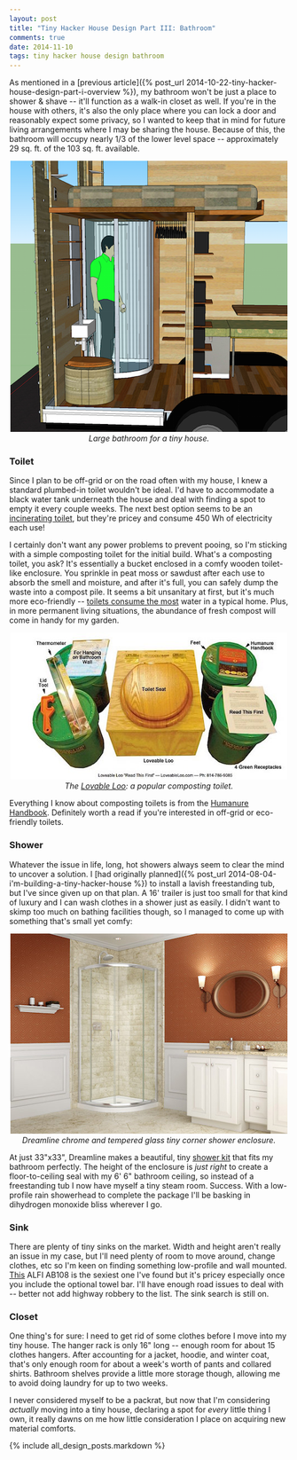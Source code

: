 ```yaml
---
layout: post
title: "Tiny Hacker House Design Part III: Bathroom"
comments: true
date: 2014-11-10
tags: tiny hacker house design bathroom
---
```


As mentioned in a [previous
article]({% post_url 2014-10-22-tiny-hacker-house-design-part-i-overview %}),
my bathroom won't be
just a place to shower & shave -- it'll function as a walk-in closet as well.
If you're in the house with others, it's also the only place where you can lock
a door and reasonably expect some privacy, so I wanted to keep that in mind for
future living arrangements where I may be sharing the house. Because of this,
the bathroom will occupy nearly 1/3 of the lower level space -- approximately
29 sq. ft. of the 103 sq. ft. available.

<center>
  <img src="/img/overview-bathroom.png" alt="Bathroom">
  <div class="caption">
    <i>
      Large bathroom for a tiny house.
    </i>
  </div>
</center>

### Toilet

Since I plan to be off-grid or on the road often with my house, I knew a
standard plumbed-in toilet wouldn't be ideal. I'd have to accommodate a black
water tank underneath the house and deal with finding a spot to empty it every
couple weeks. The next best option seems to be an [incinerating
toilet](http://ssl3.sea.tierpoint.com/incinolet/), but they're pricey and
consume 450 Wh of electricity each use!

I certainly don't want any power problems to prevent pooing, so I'm sticking
with a simple composting toilet for the initial build. What's a composting
toilet, you ask? It's essentially a bucket enclosed in a comfy wooden
toilet-like enclosure. You sprinkle in peat moss or sawdust after each use to
absorb the smell and moisture, and after it's full, you can safely dump the
waste into a compost pile. It seems a bit unsanitary at first, but it's much
more eco-friendly -- 
[toilets consume the most](http://www.epa.gov/watersense/pubs/indoor.html)
water in a typical home. Plus, in more permanent living situations, the
abundance of fresh compost will come in handy for my garden.

<center>
  <img src="/img/lovable-loo.jpg" alt="Lovable Loo">
  <div class="caption">
    <i>
The <a
href="http://humanurehandbook.com/store/LOVEABLE-LOO-Eco-Toilet.html">Lovable
Loo</a>: a popular composting toilet.
    </i>
  </div>
</center>

Everything I know about composting toilets is from the [Humanure
Handbook](http://humanurehandbook.com). Definitely worth a read if you're
interested in off-grid or eco-friendly toilets.

### Shower

Whatever the issue in life, long, hot showers always seem to clear the mind to
uncover a solution. I [had originally
planned]({% post_url 2014-08-04-i'm-building-a-tiny-hacker-house %})
to install a lavish freestanding tub, but I've since given up on that plan. A
16' trailer is just too small for that kind of luxury and I can wash clothes in
a shower just as easily. I didn't want to skimp too much on bathing facilities
though, so I managed to come up with something that's small yet comfy:

<center>
  <img src="/img/overview-shower.jpg" alt="Shower Enclosure">
  <div class="caption">
    <i>
      Dreamline chrome and tempered glass tiny corner shower enclosure.
    </i>
  </div>
</center>

At just 33"x33", Dreamline makes a beautiful, tiny [shower
kit](http://www.bathauthority.com/shower-enclosure-Prime.html) that fits my
bathroom perfectly. The height of the enclosure is *just right* to create a
floor-to-ceiling seal with my 6' 6" bathroom ceiling, so instead of a
freestanding tub I now have myself a tiny steam room. Success. With a
low-profile rain showerhead to complete the package I'll be basking in
dihydrogen monoxide bliss wherever I go.

### Sink

There are plenty of tiny sinks on the market. Width and height aren't really an
issue in my case, but I'll need plenty of room to move around, change clothes,
etc so I'm keen on finding something low-profile and wall mounted.
[This](http://amzn.com/B00B24HVIM) ALFI AB108 is the sexiest one I've found
but it's pricey especially once you include the optional towel bar. I'll
have enough road issues to deal with -- better not add highway robbery to the
list. The sink search is still on.

### Closet

One thing's for sure: I need to get rid of some clothes before I move into my
tiny house. The hanger rack is only 16" long -- enough room for about 15
clothes hangers. After accounting for a jacket, hoodie, and winter coat, that's
only enough room for about a week's worth of pants and collared shirts.
Bathroom shelves provide a little more storage though, allowing me to avoid
doing laundry for up to two weeks.

I never considered myself to be a packrat, but now that I'm considering
*actually* moving into a tiny house, declaring a spot for *every* little thing
I own, it really dawns on me how little consideration I place on acquiring new
material comforts. 

{% include all_design_posts.markdown %}
